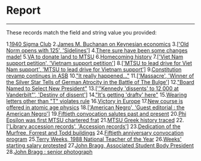 # Report
---
These records match the field and string value you provided:

1.[1940 Sigma Club](http://cdm15838.contentdm.oclc.org/oai/oai.php?verb=GetRecord&identifier=oai:cdm15838.contentdm.oclc.org:buchanan/12&metadataPrefix=oai_dc)
2.[James M. Buchanan on Keynesian economics](http://cdm15838.contentdm.oclc.org/oai/oai.php?verb=GetRecord&identifier=oai:cdm15838.contentdm.oclc.org:buchanan/13&metadataPrefix=oai_dc)
3.[['Old Norm opens with 125', 'Sidelines']](http://cdm15838.contentdm.oclc.org/oai/oai.php?verb=GetRecord&identifier=oai:cdm15838.contentdm.oclc.org:mtsu1/694&metadataPrefix=oai_dc)
4.[There sure have been some changes made!](http://cdm15838.contentdm.oclc.org/oai/oai.php?verb=GetRecord&identifier=oai:cdm15838.contentdm.oclc.org:mtsu1/719&metadataPrefix=oai_dc)
5.[VA to donate land to MTSU](http://cdm15838.contentdm.oclc.org/oai/oai.php?verb=GetRecord&identifier=oai:cdm15838.contentdm.oclc.org:mtsu1/745&metadataPrefix=oai_dc)
6.[Homecoming history](http://cdm15838.contentdm.oclc.org/oai/oai.php?verb=GetRecord&identifier=oai:cdm15838.contentdm.oclc.org:mtsu1/747&metadataPrefix=oai_dc)
7.[['Viet Nam support petition', 'Vietnam support petition']](http://cdm15838.contentdm.oclc.org/oai/oai.php?verb=GetRecord&identifier=oai:cdm15838.contentdm.oclc.org:mtsu1/749&metadataPrefix=oai_dc)
8.[['MTSU to lead drive for Viet Nam support', 'MTSU to lead drive for Vietnam support']](http://cdm15838.contentdm.oclc.org/oai/oai.php?verb=GetRecord&identifier=oai:cdm15838.contentdm.oclc.org:mtsu1/750&metadataPrefix=oai_dc)
9.[Constitution revamp continues in ASB](http://cdm15838.contentdm.oclc.org/oai/oai.php?verb=GetRecord&identifier=oai:cdm15838.contentdm.oclc.org:mtsu1/753&metadataPrefix=oai_dc)
10.["It really happened..."](http://cdm15838.contentdm.oclc.org/oai/oai.php?verb=GetRecord&identifier=oai:cdm15838.contentdm.oclc.org:mtsu1/760&metadataPrefix=oai_dc)
11.[['Massacre', 'Winner of the Silver Star Tells of German Atrocity in the Battle of The Bulge']](http://cdm15838.contentdm.oclc.org/oai/oai.php?verb=GetRecord&identifier=oai:cdm15838.contentdm.oclc.org:mtsu1/866&metadataPrefix=oai_dc)
12.["Board Named to Select New President"](http://cdm15838.contentdm.oclc.org/oai/oai.php?verb=GetRecord&identifier=oai:cdm15838.contentdm.oclc.org:mtsu1/867&metadataPrefix=oai_dc)
13.[['"Kennedy \'dissents\' to 12,000 at Vanderbilt"', 'Destiny of dissent']](http://cdm15838.contentdm.oclc.org/oai/oai.php?verb=GetRecord&identifier=oai:cdm15838.contentdm.oclc.org:mtsu1/1112&metadataPrefix=oai_dc)
14.["It's getting 'drafty' here"](http://cdm15838.contentdm.oclc.org/oai/oai.php?verb=GetRecord&identifier=oai:cdm15838.contentdm.oclc.org:mtsu1/1114&metadataPrefix=oai_dc)
15.[Wearing letters other than "T" violates rule](http://cdm15838.contentdm.oclc.org/oai/oai.php?verb=GetRecord&identifier=oai:cdm15838.contentdm.oclc.org:mtsu1/1115&metadataPrefix=oai_dc)
16.[Victory in Europe](http://cdm15838.contentdm.oclc.org/oai/oai.php?verb=GetRecord&identifier=oai:cdm15838.contentdm.oclc.org:mtsu1/1120&metadataPrefix=oai_dc)
17.[New course is offered in atomic age physics](http://cdm15838.contentdm.oclc.org/oai/oai.php?verb=GetRecord&identifier=oai:cdm15838.contentdm.oclc.org:mtsu1/1128&metadataPrefix=oai_dc)
18.[['American Negro', 'Guest editorial : the American Negro']](http://cdm15838.contentdm.oclc.org/oai/oai.php?verb=GetRecord&identifier=oai:cdm15838.contentdm.oclc.org:mtsu1/1130&metadataPrefix=oai_dc)
19.[Fiftieth convocation salutes past and present](http://cdm15838.contentdm.oclc.org/oai/oai.php?verb=GetRecord&identifier=oai:cdm15838.contentdm.oclc.org:mtsu1/1166&metadataPrefix=oai_dc)
20.[Phi Epsilon was first MTSU chartered frat](http://cdm15838.contentdm.oclc.org/oai/oai.php?verb=GetRecord&identifier=oai:cdm15838.contentdm.oclc.org:mtsu1/1177&metadataPrefix=oai_dc)
21.[MTSU Greek history traced](http://cdm15838.contentdm.oclc.org/oai/oai.php?verb=GetRecord&identifier=oai:cdm15838.contentdm.oclc.org:mtsu1/1207&metadataPrefix=oai_dc)
22.[['Library accession records', 'Accession records']](http://cdm15838.contentdm.oclc.org/oai/oai.php?verb=GetRecord&identifier=oai:cdm15838.contentdm.oclc.org:mtsu1/1371&metadataPrefix=oai_dc)
23.[Dedication of the Murfree, Forrest and Todd buildings](http://cdm15838.contentdm.oclc.org/oai/oai.php?verb=GetRecord&identifier=oai:cdm15838.contentdm.oclc.org:mtsu1/1422&metadataPrefix=oai_dc)
24.[Fiftieth anniversary convocation program](http://cdm15838.contentdm.oclc.org/oai/oai.php?verb=GetRecord&identifier=oai:cdm15838.contentdm.oclc.org:mtsu1/1423&metadataPrefix=oai_dc)
25.[Terry Weeks, 1988 National Teacher of the Year](http://cdm15838.contentdm.oclc.org/oai/oai.php?verb=GetRecord&identifier=oai:cdm15838.contentdm.oclc.org:mtsu1/1445&metadataPrefix=oai_dc)
26.[Weeks' starting salary protested](http://cdm15838.contentdm.oclc.org/oai/oai.php?verb=GetRecord&identifier=oai:cdm15838.contentdm.oclc.org:mtsu1/1446&metadataPrefix=oai_dc)
27.[John Bragg, Associated Student Body President](http://cdm15838.contentdm.oclc.org/oai/oai.php?verb=GetRecord&identifier=oai:cdm15838.contentdm.oclc.org:mtsu1/1608&metadataPrefix=oai_dc)
28.[John Bragg : senior photograph](http://cdm15838.contentdm.oclc.org/oai/oai.php?verb=GetRecord&identifier=oai:cdm15838.contentdm.oclc.org:mtsu1/1610&metadataPrefix=oai_dc)
